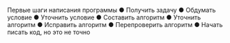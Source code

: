 Первые шаги написания программы
● Получить задачу
● Обдумать условие
● Уточнить условие
● Составить алгоритм
● Уточнить алгоритм
● Исправить алгоритм
● Перепроверить алгоритм
● Начать писать код, но это не точно